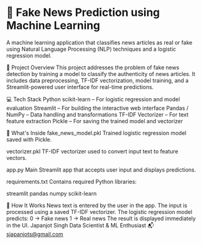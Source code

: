 # 📰 Fake News Prediction using Machine Learning
A machine learning application that classifies news articles as real or fake using Natural Language Processing (NLP) techniques and a logistic regression model.

🚀 Project Overview
This project addresses the problem of fake news detection by training a model to classify the authenticity of news articles. It includes data preprocessing, TF-IDF vectorization, model training, and a Streamlit-powered user interface for real-time predictions.

💻 Tech Stack
Python
scikit-learn – For logistic regression and model evaluation
Streamlit – For building the interactive web interface
Pandas / NumPy – Data handling and transformations
TF-IDF Vectorizer – For text feature extraction
Pickle – For saving the trained model and vectorizer

📄 What's Inside
fake_news_model.pkl
Trained logistic regression model saved with Pickle.

vectorizer.pkl
TF-IDF vectorizer used to convert input text to feature vectors.

app.py
Main Streamlit app that accepts user input and displays predictions.

requirements.txt
Contains required Python libraries:

streamlit
pandas
numpy
scikit-learn

🧠 How It Works
News text is entered by the user in the app.
The input is processed using a saved TF-IDF vectorizer.
The logistic regression model predicts:
0 → Fake news
1 → Real news
The result is displayed immediately in the UI.
Japanjot Singh
Data Scientist & ML Enthusiast
📬 sjapanjots@gmail.com
